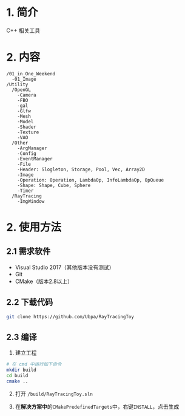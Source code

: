 # 1. 简介

C++ 相关工具

# 2. 内容

```
/01_in_One_Weekend
  -01_Image
/Utility
  /OpenGL
    -Camera
    -FBO
    -gal
    -Glfw
    -Mesh
    -Model
    -Shader
    -Texture
    -VAO
  /Other
    -ArgManager
    -Config
    -EventManager
    -File
    -Header: Slogleton, Storage, Pool, Vec, Array2D 
    -Image
    -Operation: Operation, LambdaOp, InfoLambdaOp, OpQueue
    -Shape: Shape, Cube, Sphere
    -Timer
  /RayTracing
    -ImgWindow
```

# 2. 使用方法

## 2.1 需求软件

- Visual Studio 2017（其他版本没有测试）
- Git
- CMake（版本2.8以上）

## 2.2 下载代码

```bash
git clone https://github.com/Ubpa/RayTracingToy
```

## 2.3 编译

1. 建立工程

```bash
# 在 cmd 中运行如下命令
mkdir build
cd build
cmake ..
```

2. 打开 `/build/RayTracingToy.sln`

3. 在**解决方案中**的`CMakePredefinedTargets`中，右键`INSTALL`，点击生成
